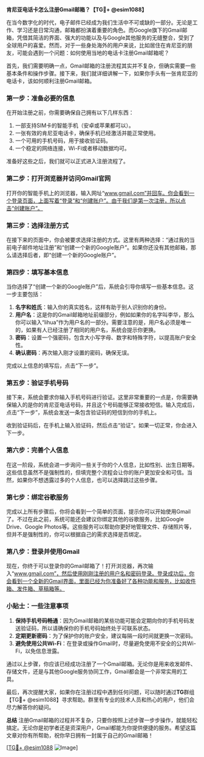 **肯尼亚电话卡怎么注册Gmail邮箱？【TG💪+ @esim1088】**

在当今数字化的时代，电子邮件已经成为我们生活中不可或缺的一部分。无论是工作、学习还是日常沟通，邮箱都扮演着重要的角色。而Google旗下的Gmail邮箱，凭借其简洁的界面、强大的功能以及与Google其他服务的无缝整合，受到了全球用户的喜爱。然而，对于一些身处海外的用户来说，比如居住在肯尼亚的朋友，可能会遇到一个问题：如何使用当地的电话卡注册Gmail邮箱呢？

首先，我们需要明确一点，Gmail邮箱的注册流程其实并不复杂，但确实需要一些基本条件和操作步骤。接下来，我们就详细讲解一下，如果你手头有一张肯尼亚的电话卡，该如何顺利注册Gmail邮箱。

### **第一步：准备必要的信息**
在开始注册之前，你需要确保自己拥有以下几样东西：
1. 一部支持SIM卡的智能手机（安卓或苹果都可以）。
2. 一张有效的肯尼亚电话卡，确保手机已经激活并能正常使用。
3. 一个可用的手机号码，用于接收验证码。
4. 一个稳定的网络连接，Wi-Fi或者移动数据均可。

准备好这些之后，我们就可以正式进入注册流程了。

### **第二步：打开浏览器并访问Gmail官网**
打开你的智能手机上的浏览器，输入网址“www.gmail.com”并回车。你会看到一个登录页面，上面写着“登录”和“创建账户”。由于我们是第一次注册，所以点击“创建账户”。

### **第三步：选择注册方式**
在接下来的页面中，你会被要求选择注册的方式。这里有两种选择：“通过我的当前电子邮件地址注册”和“创建一个新的Google账户”。如果你还没有其他邮箱，那么请选择后者，即“创建一个新的Google账户”。

### **第四步：填写基本信息**
当你选择了“创建一个新的Google账户”后，系统会引导你填写一些基本信息。这一步主要包括：
1. **名字和姓氏**：输入你的真实姓名，这样有助于别人识别你的身份。
2. **用户名**：这是你的Gmail邮箱地址前缀部分，例如如果你的名字叫李华，那么你可以输入“lihua”作为用户名的一部分。需要注意的是，用户名必须是唯一的，如果有人已经注册了相同的用户名，系统会提示你更换。
3. **密码**：设置一个强密码，包含大小写字母、数字和特殊字符，以提高账户安全性。
4. **确认密码**：再次输入刚才设置的密码，确保无误。

完成以上信息的填写后，点击“下一步”。

### **第五步：验证手机号码**
接下来，系统会要求你输入手机号码进行验证。这里非常重要的一点是，你需要确保输入的是你的肯尼亚电话号码，并且这个号码能够正常接收短信。输入完成后，点击“下一步”，系统会发送一条包含验证码的短信到你的手机上。

收到验证码后，在手机上输入验证码，然后点击“验证”。如果一切正常，你会进入下一步。

### **第六步：完善个人信息**
在这一阶段，系统会进一步询问一些关于你的个人信息，比如性别、出生日期等。这些信息虽然不是强制性的，但填完整个流程会让你的账户更加安全和可信。当然，如果你不想透露过多的个人信息，也可以选择跳过这些步骤。

### **第七步：绑定谷歌服务**
完成以上所有步骤后，你将会看到一个简单的页面，提示你可以开始使用Gmail了。不过在此之前，系统可能还会建议你绑定其他的谷歌服务，比如Google Drive、Google Photos等。这些服务可以帮助你更好地管理文件、存储照片等，但并不是强制性的，你可以根据自己的需求选择是否绑定。

### **第八步：登录并使用Gmail**
现在，你终于可以登录你的Gmail邮箱了！打开浏览器，再次输入“www.gmail.com”，然后使用刚刚注册的用户名和密码登录。登录成功后，你会看到一个全新的Gmail界面，里面已经为你准备好了各种功能和服务，比如收件箱、发件箱、草稿箱等。

### **小贴士：一些注意事项**
1. **保持手机号码畅通**：因为Gmail邮箱的某些功能可能会定期向你的手机号码发送验证码，所以请确保你的手机号码始终处于可联系状态。
2. **定期更新密码**：为了保护你的账户安全，建议每隔一段时间就更换一次密码。
3. **避免使用公共Wi-Fi**：在登录或操作Gmail时，尽量避免使用不安全的公共Wi-Fi，以免信息泄露。

通过以上步骤，你应该已经成功注册了一个Gmail邮箱。无论你是用来收发邮件、存储文件，还是与其他Google服务协同工作，Gmail都会是一个非常实用的工具。

最后，再次提醒大家，如果你在注册过程中遇到任何问题，可以随时通过**TG**群组【TG💪+ @esim1088】寻求帮助。群里有专业的技术人员和热心的用户，他们会尽力解答你的疑问。

**总结**
注册Gmail邮箱的过程并不复杂，只要你按照上述步骤一步步操作，就能轻松搞定。无论你是初学者还是资深用户，Gmail都能为你提供便捷的服务。希望这篇文章对你有所帮助，祝你早日拥有一封属于自己的Gmail邮箱！

[[TG💪+ @esim1088](https://t.me/s/esim1088) ![Image](https://i.postimg.cc/4NQfJmqS/Snipaste-2025-05-13-00-14-12.png)]